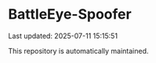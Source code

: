 # BattleEye-Spoofer

Last updated: 2025-07-11 15:15:51

This repository is automatically maintained.
